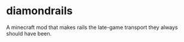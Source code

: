 # diamondrails
A minecraft mod that makes rails the late-game transport they always should have been.
